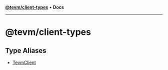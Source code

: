 [**@tevm/client-types**](README.md) • **Docs**

***

# @tevm/client-types

## Type Aliases

- [TevmClient](type-aliases/TevmClient.md)
